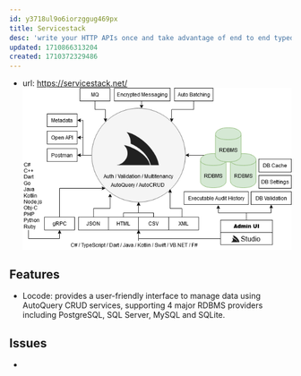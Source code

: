 ```yaml
---
id: y3718ul9o6iorzggug469px
title: Servicestack
desc: 'write your HTTP APIs once and take advantage of end to end typed integrations for all popular Web, Mobile and Desktop platforms.'
updated: 1710866313204
created: 1710372329486
---
```


- url: https://servicestack.net/
![](/assets/images/2024-03-13-16-26-01.png)

## Features

- Locode: provides a user-friendly interface to manage data using AutoQuery CRUD services, supporting 4 major RDBMS providers including PostgreSQL, SQL Server, MySQL and SQLite.


## Issues

- 